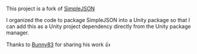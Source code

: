 This project is a fork of [SimpleJSON](https://github.com/Bunny83/SimpleJSON)

I organized the code to package SimpleJSON into a Unity package so that I can add this as a Unity project dependency directly from the Unity package manager.

Thanks to [Bunny83](https://github.com/Bunny83) for sharing his work 👍
